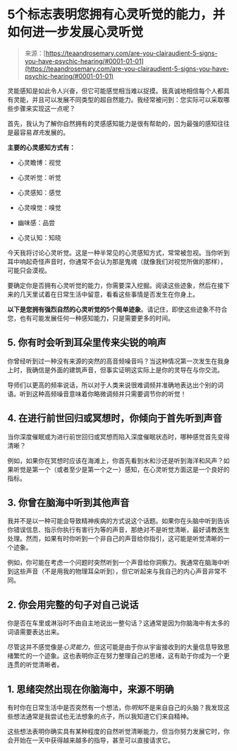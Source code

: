 <!--yml

分类：未分类

日期：2024年06月12日 18:22:13

-->

# 5个标志表明您拥有心灵听觉的能力，并如何进一步发展心灵听觉

> 来源：[https://teaandrosemary.com/are-you-clairaudient-5-signs-you-have-psychic-hearing/#0001-01-01](https://teaandrosemary.com/are-you-clairaudient-5-signs-you-have-psychic-hearing/#0001-01-01)

灵能感知是如此令人兴奋，但它可能感觉相当难以捉摸。我真诚地相信每个人都具有灵能，并且可以发展不同类型的超自然能力。我经常被问到：您实际可以采取哪些步骤来实现这一点呢？

首先，我认为了解你自然拥有的灵感感知能力是很有帮助的，因为最强的感知往往是最容易*首先*发展的。

**主要的心灵感知方式有：**

+   心灵瞻博：视觉

+   心灵听觉：听觉

+   心灵感知：感觉

+   心灵嗅觉：嗅觉

+   幽味感：品尝

+   心灵认知：知晓

今天我将讨论心灵听觉。这是一种半常见的心灵感知方式，常常被忽视。当你听到耳中响起奇怪声音时，你通常不会认为那是鬼魂（就像我们对视觉所做的那样），可能只会漠视。

要确定你是否拥有心灵听觉的能力，你需要深入挖掘。阅读这些迹象，然后在接下来的几天里试着在日常生活中留意，看看这些事情是否发生在你身上。

**以下是您拥有强烈自然的心灵听觉的5个简单迹象**。请记住，即使这些迹象不符合您，也有可能发展任何一种感知能力，只是需要更多的时间。

## 5\. 你有时会听到耳朵里传来尖锐的响声

你曾经听到过一种没有来源的突然的高音频噪音吗？当这种情况第一次发生在我身上时，我确信是外面的建筑声音，但事实证明这实际上是你的灵导在与你交流。

导师们以更高的频率说话，所以对于人类来说很难调频并准确地表达出个别的词语。听到这种高频噪音意味着你略微调频并只需要调节你的听觉！

## 4\. 在进行前世回归或冥想时，你倾向于首先听到声音

当你深度催眠或为进行前世回归或冥想而陷入深度催眠状态时，哪种感觉首先变得清晰？

例如，如果你在冥想时应该在海滩上，你首先看到水和沙还是听到海洋和风声？如果听觉是第一个（或者至少是第一个之一）感知，在心灵听觉方面这是一个良好的指标。

## 3\. 你曾在脑海中听到其他声音

我并不是以一种可能会导致精神疾病的方式说这个话题。如果你在头脑中听到告诉你错误信息、指示你执行有害行为等的声音，那绝对不是听觉清晰，最好请教医生处理。然而，如果有时你听到一个非自己的声音给你指引，这可能是听觉清晰的一个迹象。

例如，你可能在考虑一个问题时突然听到一个声音给你洞察力。我通常在脑海中听到这些声音（不是用我的物理耳朵听到），但它听起来与我自己的内心声音非常不同。

## 2\. 你会用完整的句子对自己说话

你是否在车里或淋浴时不由自主地说出一整句话？这通常是因为你脑海中有太多的词语需要表达出来。

尽管这并不感觉像是*心灵能力*，但这可能是由于你从宇宙接收到的大量信息导致思绪繁忙的一个迹象。这也表明你正在努力整理自己的思绪，这有助于你成为一个更连贯的听觉清晰者。

## 1\. 思绪突然出现在你脑海中，来源不明确

有时你在日常生活中是否突然有一个想法，你*明知*不是来自自己的头脑？我发现这些想法通常是我尝试也无法想象的点子，所以我知道它们来自精神。

这些想法表明你确实具有某种程度的自然听觉清晰能力，但当你努力发展它时，你会开始在一天中获得越来越多的指导，甚至可以直接请求它。
